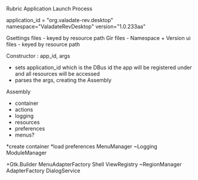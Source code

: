 Rubric Application Launch Process

application_id = "org.valadate-rev.desktop"
namespace="ValadateRevDesktop"
version="1.0.233aa"

Gsettings files - keyed by resource path
Gir files - Namespace + Version
ui files - keyed by resource path


Constructor : app_id, args
- sets application_id which is the DBus id the app will be registered under and all resources will be accessed
- parses the args, creating the Assembly


Assembly
- container
- actions
- logging
- resources
- preferences
- menus?


*create container
*load preferences
MenuManager
~Logging
ModuleManager

+Gtk.Builder
MenuAdapterFactory
Shell
ViewRegistry
~RegionManager
AdapterFactory
DialogService
